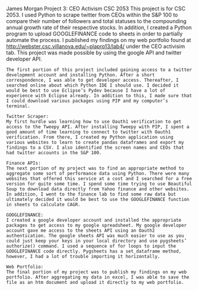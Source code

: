 James Morgan
Project 3: CEO Activism 
CSC 2053
This project is for CSC 2053. I used Python to scrape twitter from CEOs within the S&P 100 to compare their number of followers and total statuses to the compounding annual growth rate of their respective stocks. In addition, I created a Python program to upload GOOGLEFINANCE code to sheets in order to partially automate the process. I published my findings on my web portfolio found at http://webster.csc.villanova.edu/~plapro13/lab4/ under the CEO activisim tab. This project was made possible by using the google API and twitter developer API.

	The first portion of this project included gaining access to a twitter development account and installing Python. After a short correspondence, I was able to get developer access. Thereafter, I searched online about which Python IDE I should use. I decided it would be best to use Eclipse’s Pydev because I have a lot of experience with Eclipse already. In addition to this, I made sure that I could download various packages using PIP and my computer’s terminal.
	
	Twitter Scraper:
	My first hurdle was learning how to use Oauth1 verification to get access to the Tweepy API. After installing Tweepy with PIP, I spent a good amount of time learning to connect to twitter with Oauth1 verification. From there, I created my Python application using various websites to learn to create pandas dataframes and export my findings to a CSV. I also identified the screen names and CEOs that had twitter accounts in the S&P 100. 
	
	Finance APIs:
	The next portion of my project was to find an appropriate method to aggregate some sort of performance data using Python. There were many websites that offered this service at a cost and I searched for a free version for quite some time. I spend some time trying to use Beautiful Soup to download data directly from Yahoo finance and other websites. In addition, I went to the finance lab to find some raw data but ultimately decided it would be best to use the GOOGLEFINANCE function in sheets to calculate CAGR. 
	
	GOOGLEFINANCE:
	I created a google developer account and installed the appropriate packages to get access to my google spreadsheet. My google developer account gave me access to the sheets API using an Oauth2 authentication. The google sheets API was much easier to use as you could just keep your keys in your local directory and use pygsheets’ authorize() command. I used a sequence of for loops to input the GOOGLEFINANCE code directly. Pygsheets has a set_dataframe method, however, I had a lot of trouble importing it horizontally.
	
	Web Portfolio:
	The final portion of my project was to publish my findings on my web portfolio. After aggregating my data in excel, I was able to save the file as an htm document and upload it directly to my web portfolio. 
	
